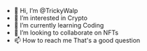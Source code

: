 - 👋 Hi, I’m @TrickyWalp
- 👀 I’m interested in Crypto
- 🌱 I’m currently learning Coding
- 💞️ I’m looking to collaborate on NFTs
- 📫 How to reach me That's a good question

<!---
TrickyWalp/TrickyWalp is a ✨ special ✨ repository because its `README.md` (this file) appears on your GitHub profile.
You can click the Preview link to take a look at your changes.
--->
